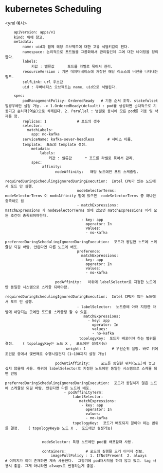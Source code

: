 # kubernetes Scheduling

 <yml 예시>
                            
        apiVersion: apps/v1
        kind: 위에 참고.
        metadata:
            name: uid과 함께 해당 오브젝트에 대한 고유 식별키값이 된다. 
            namespace: 논리적으로 포드들을 그룹화해서 관리할건데 그에 대한 네이밍을 정의한다.
            labels:
                키값 : 벨류값      포드를 라벨로 묶어서 관리.
            resourceVersion : 기본 데이터베이스에 저장된 해당 리소스의 버전을 나타내는 필드.
            selfLink: url 주소값
            uid : 쿠버네티스 오브젝트는 name, uid으로 식별된다.
       
        spec:
            podManagementPolicy: OrderedReady   # 기동 순서 조작. statefulset일경우에만 설정 가능. -> 1.OrderedReady(default) : pod를 생성하면 순차적으로 기동되고 순차적(역순)으로 삭제된다. 2. Parallel : 병렬로 동시에 모든 pod를 기동 및 삭제를 함.
            replicas: 1              # 포드의 갯수
            selector:
              matchLabels:
                app: no-kafka
            serviceName: kafka-sever-headless      # 서비스 이름.
            template:  포드의 template 설정.
                metadata:
                    labels:
                        키값 : 벨류값      * 포드를 라벨로 묶어서 관리.
                spec:
                     affinity:  
                           nodeAffinity:   해당 노드에만 포드 스케쥴링.
                                requiredDuringSchedulingIgnoredDuringExecution:  Intel CPU가 있는 노드에서 포드 만 실행.
                                     nodeSelectorTerms:    nodeSelectorTerms 이 nodeAffinity 밑에 있으면  nodeSelectorTerms 중 하나만 충족해도 됨
                                     - matchExpressions:    matchExpressions 가 nodeSelectorTerms 밑에 있으면 matchExpressions 아래 모든 조건이 충족되어야한다. 
                                       - key: app
                                         operator: In
                                         values:
                                         - no-kafka
                                preferredDuringSchedulingIgnoredDuringExecution:  포드가 동일한 노드에 스케쥴링 되길 바람. 안된다면 다른 노드에 배포.
                                     preference:
                                       matchExpressions:
                                       - key: app
                                         operator: In
                                         values:
                                         - no-kafka
                                
                           podAffinity:   하위에 labelSelector로 지정한 노드에만 동일한 시스템으로 스케줄 되어야함.
                                requiredDuringSchedulingIgnoredDuringExecution:  Intel CPU가 있는 노드에서 포드 만 실행.
                                     - labelSelector:  노드중에 아래 지정한 라벨에 해당되는 곳에만 포드를 스케쥴링 할 수 있음.
                                        matchExpressions:
                                          - key: app
                                            operator: In
                                            values:
                                            - no-kafka
                                      topologyKey:  포드가 배포어야 하는 범위를 결정.    ( topologyKey는 노드 X ,  포드에만 설정가능)
                                weight: 1            # 우선순위 설정. 바로 위에 조건문 중에서 몇번째로 수행시킬건지 (1~100까지 설정 가능)      
                                    
                           podAntiAffinity:     포드를 동일한 위치(노드)에 놓고 싶지 않을때 사용. 하위에 labelSelector로 지정한 노드에만 동일한 시스템으로 스케쥴 되면 안됨
                               preferredDuringSchedulingIgnoredDuringExecution:  포드가 동일하지 않은 노드에 스케쥴링 되길 바람. 안된다면 다른 노드에 배포.
                               - podAffinityTerm:  
                                   labelSelector:          
                                      matchExpressions:  
                                       - key: app
                                         operator: In
                                         values:
                                         - no-kafka
                                   topologyKey:  포드가 배포되지 말아야 하는 범위를 결정.    ( topologyKey는 노드 X ,  포드에만 설정가능)
                               
                          
                     nodeSelector: 특정 노드에만 pod를 배포할때 사용.
                   
                     containers:         # 포드에 실행될 도커 이미지 정보.
                         imagePullPolicy : 1. IfNotPresent  2. always     # 이미지가 이미 존재하면 계속 사용한다.  그렇기에 pod재시작을 하지 않고 있고. tag 사용시 좋음. 그게 아니라면 always로 변경하는게 좋음.  
 
 
